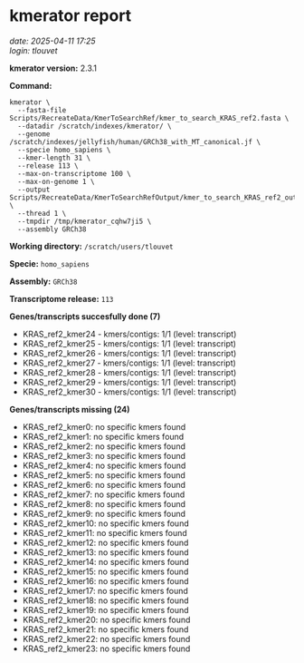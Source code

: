 # kmerator report
*date: 2025-04-11 17:25*  
*login: tlouvet*

**kmerator version:** 2.3.1

**Command:**

```
kmerator \
  --fasta-file Scripts/RecreateData/KmerToSearchRef/kmer_to_search_KRAS_ref2.fasta \
  --datadir /scratch/indexes/kmerator/ \
  --genome /scratch/indexes/jellyfish/human/GRCh38_with_MT_canonical.jf \
  --specie homo_sapiens \
  --kmer-length 31 \
  --release 113 \
  --max-on-transcriptome 100 \
  --max-on-genome 1 \
  --output Scripts/RecreateData/KmerToSearchRefOutput/kmer_to_search_KRAS_ref2_output \
  --thread 1 \
  --tmpdir /tmp/kmerator_cqhw7ji5 \
  --assembly GRCh38
```

**Working directory:** `/scratch/users/tlouvet`

**Specie:** `homo_sapiens`

**Assembly:** `GRCh38`

**Transcriptome release:** `113`

**Genes/transcripts succesfully done (7)**

- KRAS_ref2_kmer24 - kmers/contigs: 1/1 (level: transcript)
- KRAS_ref2_kmer25 - kmers/contigs: 1/1 (level: transcript)
- KRAS_ref2_kmer26 - kmers/contigs: 1/1 (level: transcript)
- KRAS_ref2_kmer27 - kmers/contigs: 1/1 (level: transcript)
- KRAS_ref2_kmer28 - kmers/contigs: 1/1 (level: transcript)
- KRAS_ref2_kmer29 - kmers/contigs: 1/1 (level: transcript)
- KRAS_ref2_kmer30 - kmers/contigs: 1/1 (level: transcript)


**Genes/transcripts missing (24)**

- KRAS_ref2_kmer0: no specific kmers found
- KRAS_ref2_kmer1: no specific kmers found
- KRAS_ref2_kmer2: no specific kmers found
- KRAS_ref2_kmer3: no specific kmers found
- KRAS_ref2_kmer4: no specific kmers found
- KRAS_ref2_kmer5: no specific kmers found
- KRAS_ref2_kmer6: no specific kmers found
- KRAS_ref2_kmer7: no specific kmers found
- KRAS_ref2_kmer8: no specific kmers found
- KRAS_ref2_kmer9: no specific kmers found
- KRAS_ref2_kmer10: no specific kmers found
- KRAS_ref2_kmer11: no specific kmers found
- KRAS_ref2_kmer12: no specific kmers found
- KRAS_ref2_kmer13: no specific kmers found
- KRAS_ref2_kmer14: no specific kmers found
- KRAS_ref2_kmer15: no specific kmers found
- KRAS_ref2_kmer16: no specific kmers found
- KRAS_ref2_kmer17: no specific kmers found
- KRAS_ref2_kmer18: no specific kmers found
- KRAS_ref2_kmer19: no specific kmers found
- KRAS_ref2_kmer20: no specific kmers found
- KRAS_ref2_kmer21: no specific kmers found
- KRAS_ref2_kmer22: no specific kmers found
- KRAS_ref2_kmer23: no specific kmers found
